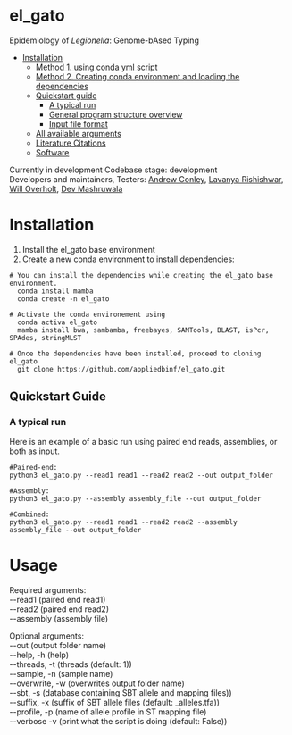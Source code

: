 # el_gato
Epidemiology of *Legionella*: Genome-bAsed Typing

* [Installation](#installation)
   * [Method 1. using conda yml script](#method-1-using-conda-yml-script)
   * [Method 2. Creating conda environment and loading the dependencies](#method-2-Creating-conda-environment-and-loading-the-dependencies)
   * [Quickstart guide](#Quickstart-guide)
      * [A typical run](#A-typical-run)
      * [General program structure overview](#General-program-structure-overview)
      * [Input file format](#Input-file-format)      
   * [All available arguments](#All-available-arguments)
   * [Literature Citations](#Literature-Citations)
   * [Software](#software)

Currently in development
Codebase stage: development   
Developers and maintainers, Testers: [Andrew Conley](https://github.com/abconley), [Lavanya Rishishwar](https://github.com/lavanyarishishwar), [Will Overholt](https://github.com/), [Dev Mashruwala](https://github.com/)

# Installation 

1. Install the el_gato base environment 
2. Create a new conda environment to install dependencies:  
  ```
  # You can install the dependencies while creating the el_gato base environment.
    conda install mamba
    conda create -n el_gato 

  # Activate the conda environement using
    conda activa el_gato
    mamba install bwa, sambamba, freebayes, SAMTools, BLAST, isPcr, SPAdes, stringMLST
    
  # Once the dependencies have been installed, proceed to cloning el_gato
    git clone https://github.com/appliedbinf/el_gato.git
  ```
## Quickstart Guide

### A typical run

Here is an example of a basic run using paired end reads, assemblies, or both as input.

```
#Paired-end:
python3 el_gato.py --read1 read1 --read2 read2 --out output_folder

#Assembly:
python3 el_gato.py --assembly assembly_file --out output_folder

#Combined:
python3 el_gato.py --read1 read1 --read2 read2 --assembly assembly_file --out output_folder

```
# Usage

Required arguments:  
--read1 (paired end read1)  
--read2 (paired end read2)  
--assembly (assembly file)  

Optional arguments:   
--out (output folder name)  
--help, -h (help)  
--threads, -t (threads (default: 1))  
--sample, -n (sample name)    
--overwrite, -w (overwrites output folder name)   
--sbt, -s (database containing SBT allele and mapping files))   
--suffix, -x (suffix of SBT allele files (default: _alleles.tfa))  
--profile, -p (name of allele profile in ST mapping file)   
--verbose -v (print what the script is doing (default: False))    

